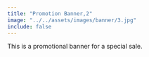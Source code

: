 ```yaml
---
title: "Promotion Banner,2"
image: "../../assets/images/banner/3.jpg"
include: false
---
```


This is a promotional banner for a special sale.
